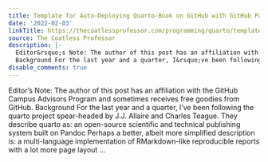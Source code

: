 ```yaml
---
title: Template for Auto-Deploying Quarto-Book on GitHub with GitHub Pages
date: '2022-02-03'
linkTitle: https://thecoatlessprofessor.com/programming/quarto/template-for-auto-deploying-quarto-book-on-github-with-github-pages/
source: The Coatless Professor
description: |-
  Editor&rsquo;s Note: The author of this post has an affiliation with the GitHub Campus Advisors Program and sometimes receives free goodies from GitHub.
  Background For the last year and a quarter, I&rsquo;ve been following the quarto project spear-headed by J.J. Allaire and Charles Teague. They describe quarto as: an open-source scientific and technical publishing system built on Pandoc Perhaps a better, albeit more simplified description is: a multi-language implementation of RMarkdown-like reproducible reports with a lot more page layout ...
disable_comments: true
---
```

Editor&rsquo;s Note: The author of this post has an affiliation with the GitHub Campus Advisors Program and sometimes receives free goodies from GitHub.
Background For the last year and a quarter, I&rsquo;ve been following the quarto project spear-headed by J.J. Allaire and Charles Teague. They describe quarto as: an open-source scientific and technical publishing system built on Pandoc Perhaps a better, albeit more simplified description is: a multi-language implementation of RMarkdown-like reproducible reports with a lot more page layout ...